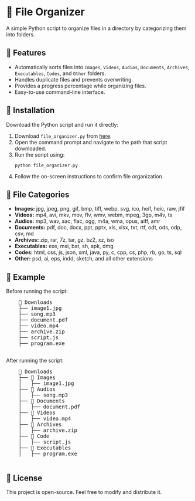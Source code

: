 <!DOCTYPE html>
<html>
<body>
    <h1>📂 File Organizer</h1>
    <p>A simple Python script to organize files in a directory by categorizing them into folders.</p>
    <h2>🚀 Features</h2>
    <ul>
    <li>Automatically sorts files into <code>Images</code>, <code>Videos</code>, <code>Audios</code>, <code>Documents</code>, <code>Archives</code>, <code>Executables</code>, <code>Codes</code>, and <code>Other</code> folders.</li>
</li>
        <li>Handles duplicate files and prevents overwriting.</li>
        <li>Provides a progress percentage while organizing files.</li>
        <li>Easy-to-use command-line interface.</li>
    </ul>
    <h2>📜 Installation</h2>
    <p>Download the Python script and run it directly:</p>
    <ol>
        <li>Download <code>file_organizer.py</code> from <a href="https://github.com/DilanHansaja/Simple_File_Organizer">here</a>.</li>
        <li>Open the command prompt and navigate to the path that script downloaded.</li>
        <li>Run the script using:</li>
        <p></p>
    <pre><code>python file_organizer.py</code></pre>
    <li>Follow the on-screen instructions to confirm file organization.</li>    </ol>
    <h2>📂 File Categories</h2>
    <ul>
        <li><strong>Images:</strong> jpg, jpeg, png, gif, bmp, tiff, webp, svg, ico, heif, heic, raw, jfif</li>
        <li><strong>Videos:</strong> mp4, avi, mkv, mov, flv, wmv, webm, mpeg, 3gp, m4v, ts</li>
        <li><strong>Audios:</strong> mp3, wav, aac, flac, ogg, m4a, wma, opus, aiff, amr</li>
        <li><strong>Documents:</strong> pdf, doc, docx, ppt, pptx, xls, xlsx, txt, rtf, odt, ods, odp, csv, md</li>
        <li><strong>Archives:</strong> zip, rar, 7z, tar, gz, bz2, xz, iso</li>
        <li><strong>Executables:</strong> exe, msi, bat, sh, apk, dmg</li>
        <li><strong>Codes:</strong> html, css, js, json, xml, java, py, c, cpp, cs, php, rb, go, ts, sql</li>
        <li><strong>Other:</strong> psd, ai, eps, indd, sketch, and all other extensions</li>
    </ul>
    <h2>📌 Example</h2>
    <p>Before running the script:</p>
    <pre>
    📁 Downloads
    ├── image1.jpg
    ├── song.mp3
    ├── document.pdf
    ├── video.mp4
    ├── archive.zip
    ├── script.js
    ├── program.exe
    </pre>
    <p>After running the script:</p>
    <pre>
    📁 Downloads
    ├── 📂 Images
    │   ├── image1.jpg
    ├── 📂 Audios
    │   ├── song.mp3
    ├── 📂 Documents
    │   ├── document.pdf
    ├── 📂 Videos
    │   ├── video.mp4
    ├── 📂 Archives
    │   ├── archive.zip
    ├── 📂 Code
    │   ├── script.js
    ├── 📂 Executables
    │   ├── program.exe
    </pre>
    <h2>📝 License</h2>
    <p>This project is open-source. Feel free to modify and distribute it.</p>
</body>
</html>
